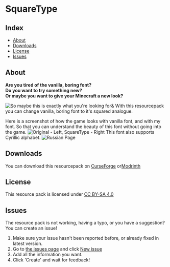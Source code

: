 # SquareType

## Index

* [About](#about)
* [Downloads](#downloads)
* [License](#license)
* [Issues](#issues)

## About

**Are you tired of the vanilla, boring font?\
Do you want to try something new?\
Or maybe you want to give your Minecraft a new look?**

![So maybe this is exactly what you're looking for&](https://i.imgur.com/QfLMUMI.png)
With this resourcepack you can change vanilla, boring font to it's squared analogue.

Here is a screenshot of how the game looks with vanilla font, and with my font. So that you can understand the beauty of this font without going into the game.
![Original - Left, SquareType - Right](https://i.imgur.com/Rnb5WQI.png)
This font also supports Cyrillic alphabet.
![Russian Page](https://i.imgur.com/q34kvpq.png)

## Downloads

You can download this resourcepack on [CurseForge](https://www.curseforge.com/minecraft/texture-packs/squaretype) or[Modrinth](https://modrinth.com/resourcepack/squaretype)

## License

This resource pack is licensed under [CC BY-SA 4.0](https://creativecommons.org/licenses/by-sa/4.0/)

## Issues

The resource pack is not working, having a typo, or you have a suggestion? You can create an issue!
1. Make sure your issue hasn't been reported before, or already fixed in latest version.
2. Go to [the issues page](https://github.com/CLSTR1/SquareType/issues) and click [New issue](https://github.com/CLSTR1/SquareType/issues/new)
3. Add all the information you want.
4. Click 'Create' and wait for feedback!
